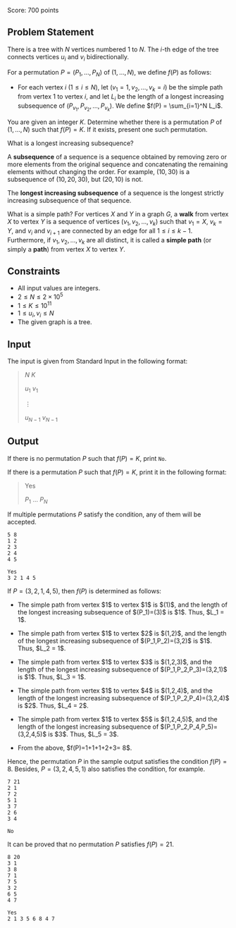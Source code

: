 Score: $700$ points

## Problem Statement

There is a tree with $N$ vertices numbered $1$ to $N$. The $i$-th edge of the tree connects vertices $u_i$ and $v_i$ bidirectionally.

For a permutation $P=(P_1,\ldots,P_N)$ of $(1,\ldots,N)$, we define $f(P)$ as follows:

- For each vertex $i\ (1\leq i\leq N)$, let $(v_1=1,v_2,\ldots,v_k=i)$ be the simple path from vertex $1$ to vertex $i$, and let $L_i$ be the length of a longest increasing subsequence of $(P_{v_1},P_{v_2},\ldots,P_{v_k})$. We define $f(P) = \sum_{i=1}^N L_i$.

You are given an integer $K$. Determine whether there is a permutation $P$ of $(1,\ldots,N)$ such that $f(P)=K$. If it exists, present one such permutation.

What is a longest increasing subsequence?

A **subsequence** of a sequence is a sequence obtained by removing zero or more elements from the original sequence and concatenating the remaining elements without changing the order.
For example, $(10,30)$ is a subsequence of $(10,20,30)$, but $(20,10)$ is not.

The **longest increasing subsequence** of a sequence is the longest strictly increasing subsequence of that sequence.

 What is a simple path?
For vertices $X$ and $Y$ in a graph $G$, a **walk** from vertex $X$ to vertex $Y$ is a sequence of vertices $(v_1,v_2, \ldots, v_k)$ such that
$v_1=X$, $v_k=Y$, and $v_i$ and
$v_{i+1}$ are connected by an edge for all $1\leq i\leq k-1$.  
Furthermore, if $v_1,v_2, \ldots, v_k$ are all distinct, it is called a **simple path** (or simply a **path**) from vertex $X$ to vertex $Y$.

## Constraints

- All input values are integers.
- $2 \leq N \leq 2\times 10^5$
- $1\leq K \leq 10^{11}$
- $1\leq u_i,v_i\leq N$
- The given graph is a tree.

## Input

The input is given from Standard Input in the following format:

> $N$ $K$
> 
> $u_1$ $v_1$
> 
> $\vdots$
> 
> $u_{N-1}$ $v_{N-1}$

## Output

If there is no permutation $P$ such that $f(P)=K$, print `No`.

If there is a permutation $P$ such that $f(P)=K$, print it in the following format:

> Yes
> 
> $P_1$ $\ldots$ $P_N$

If multiple permutations $P$ satisfy the condition, any of them will be accepted.

```input1
5 8
1 2
2 3
2 4
4 5
```

```output1
Yes
3 2 1 4 5
```

If $P=(3,2,1,4,5)$, then $f(P)$ is determined as follows:

- <p>The simple path from vertex $1$ to vertex $1$ is $(1)$, and the length of the longest increasing subsequence of $(P_1)=(3)$ is $1$. Thus, $L_1 = 1$.</p>
- <p>The simple path from vertex $1$ to vertex $2$ is $(1,2)$, and the length of the longest increasing subsequence of $(P_1,P_2)=(3,2)$ is $1$. Thus, $L_2 = 1$.</p>
- <p>The simple path from vertex $1$ to vertex $3$ is $(1,2,3)$, and the length of the longest increasing subsequence of $(P_1,P_2,P_3)=(3,2,1)$ is $1$. Thus, $L_3 = 1$.</p>
- <p>The simple path from vertex $1$ to vertex $4$ is $(1,2,4)$, and the length of the longest increasing subsequence of $(P_1,P_2,P_4)=(3,2,4)$ is $2$. Thus, $L_4 = 2$.</p>
- <p>The simple path from vertex $1$ to vertex $5$ is $(1,2,4,5)$, and the length of the longest increasing subsequence of $(P_1,P_2,P_4,P_5)=(3,2,4,5)$ is $3$. Thus, $L_5 = 3$.</p>
- <p>From the above, $f(P)=1+1+1+2+3= 8$.</p>

Hence, the permutation $P$ in the sample output satisfies the condition $f(P)=8$. Besides, $P=(3,2,4,5,1)$ also satisfies the condition, for example.

```input2
7 21
2 1
7 2
5 1
3 7
2 6
3 4
```

```output2
No
```

It can be proved that no permutation $P$ satisfies $f(P) = 21$.

```input3
8 20
3 1
3 8
7 1
7 5
3 2
6 5
4 7
```

```output3
Yes
2 1 3 5 6 8 4 7
```
